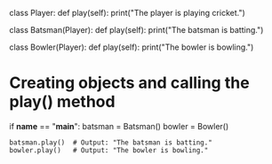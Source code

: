 class Player:
    def play(self):
        print("The player is playing cricket.")

class Batsman(Player):
    def play(self):
        print("The batsman is batting.")

class Bowler(Player):
    def play(self):
        print("The bowler is bowling.")

# Creating objects and calling the play() method
if __name__ == "__main__":
    batsman = Batsman()
    bowler = Bowler()

    batsman.play()  # Output: "The batsman is batting."
    bowler.play()   # Output: "The bowler is bowling."
